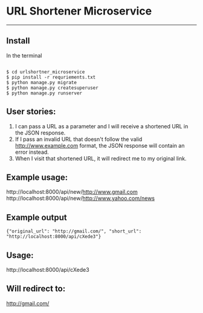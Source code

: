 # URL Shortener Microservice #

-----


## Install
In the terminal
```

$ cd urlshortner_microservice
$ pip install -r requriements.txt
$ python manage.py migrate
$ python manage.py createsuperuser
$ python manage.py runserver

```

## User stories:
1. I can pass a URL as a parameter and I will receive a shortened URL in the JSON response.
2. If I pass an invalid URL that doesn't follow the valid http://www.example.com format, the JSON response will contain an error instead.
3. When I visit that shortened URL, it will redirect me to my original link.


## Example usage:
http://localhost:8000/api/new/http://www.gmail.com
http://localhost:8000/api/new/http://www.yahoo.com/news

## Example output
```
{"original_url": "http://gmail.com/", "short_url": "http://localhost:8000/api/cXede3"}
```

## Usage:
http://localhost:8000/api/cXede3

## Will redirect to:
http://gmail.com/